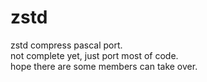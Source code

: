 # zstd
zstd compress pascal port.</br>
not complete yet, just port most of code.</br>
hope there are some members can take over.</br>

